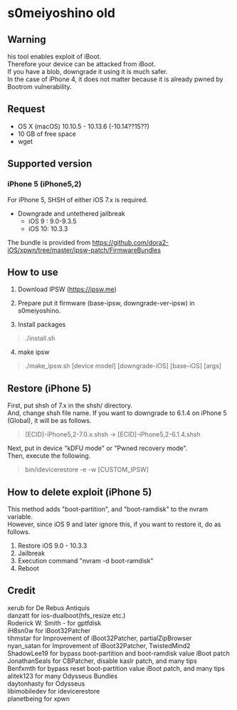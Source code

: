 # s0meiyoshino old  
  
## Warning  
 his tool enables exploit of iBoot.  
 Therefore your device can be attacked from iBoot.  
 If you have a blob, downgrade it using it is much safer.  
 In the case of iPhone 4, it does not matter because it is already pwned by Bootrom vulnerability.  
  
## Request  
- OS X (macOS) 10.10.5 - 10.13.6 (-10.14??15??)  
- 10 GB of free space  
- wget  
  
## Supported version   
### iPhone 5 (iPhone5,2)  
For iPhone 5, SHSH of either iOS 7.x is required.  
- Downgrade and untethered jailbreak  
    - iOS 9 : 9.0-9.3.5  
    - iOS 10: 10.3.3  
  
The bundle is provided from https://github.com/dora2-iOS/xpwn/tree/master/ipsw-patch/FirmwareBundles  
  
## How to use  
1. Download IPSW (https://ipsw.me)  
2. Prepare put it firmware (base-ipsw, downgrade-ver-ipsw) in s0meiyoshino.  
  
3. Install packages  
> ./install.sh  
  
4. make ipsw  
> ./make_ipsw.sh [device model] [downgrade-iOS] [base-iOS] [args]  
  
## Restore (iPhone 5)  
First, put shsh of 7.x in the shsh/ directory.  
And, change shsh file name. If you want to downgrade to 6.1.4 on iPhone 5 (Global), it will be as follows.  
> [ECID]-iPhone5,2-7.0.x.shsh -> [ECID]-iPhone5,2-6.1.4.shsh  
  
Next, put in device "kDFU mode" or "Pwned recovery mode".  
Then, execute the following.  
> bin/idevicerestore -e -w [CUSTOM_IPSW]  
  
## How to delete exploit (iPhone 5)  
This method adds "boot-partition", and "boot-ramdisk" to the nvram variable.  
However, since iOS 9 and later ignore this, if you want to restore it, do as follows.  
1. Restore iOS 9.0 - 10.3.3  
2. Jailbreak  
3. Execution command "nvram -d boot-ramdisk"  
4. Reboot  
  
## Credit  
xerub for De Rebus Antiquis  
danzatt for ios-dualboot(hfs_resize etc.)  
Roderick W. Smith - for gptfdisk  
iH8sn0w for iBoot32Patcher  
tihmstar for Improvement of iBoot32Patcher, partialZipBrowser  
nyan_satan for Improvement of iBoot32Patcher, TwistedMind2  
ShadowLee19 for bypass boot-partition and boot-ramdisk value iBoot patch  
JonathanSeals for CBPatcher, disable kaslr patch, and many tips  
Benfxmth for bypass reset boot-partition value iBoot patch, and many tips  
alitek123 for many Odysseus Bundles  
daytonhasty for Odysseus  
libimobiledev for idevicerestore  
planetbeing for xpwn  
 
